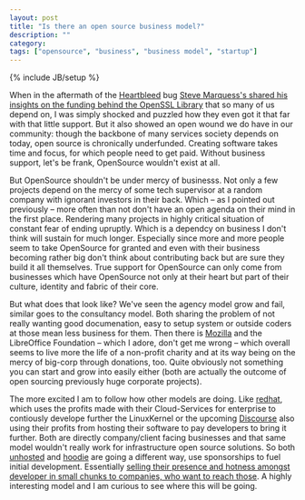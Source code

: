 ```yaml
---
layout: post
title: "Is there an open source business model?"
description: ""
category:
tags: ["opensource", "business", "business model", "startup"]
---
```

{% include JB/setup %}

When in the aftermath of the [Heartbleed](https://en.wikipedia.org/wiki/Heartbleed) bug [Steve Marquess's shared his insights on the funding behind the OpenSSL Library](http://veridicalsystems.com/blog/of-money-responsibility-and-pride/) that so many of us depend on, I was simply shocked and puzzled how they even got it that far with that little support. But it also showed an open wound we do have in our community: though the backbone of many services society depends on today, open source is chronically underfunded. Creating software takes time and focus, for which people need to get paid. Without business support, let's be frank, OpenSource wouldn't exist at all.

But OpenSource shouldn't be under mercy of businesss. Not only a few projects depend on the mercy of some tech supervisor at a random company with ignorant investors in their back. Which – as I pointed out previously – more often than not don't have an open agenda on their mind in the first place. Rendering many projects in highly critical situation of constant fear of ending upruptly. Which is a dependcy on business I don't think will sustain for much longer. Especially since more and more people seem to take OpenSource for granted and even with their business becoming rather big don't think about contributing back but are sure they build it all themselves. True support for OpenSource can only come from businesses which have OpenSource not only at their heart but part of their culture, identity and fabric of their core.

But what does that look like? We've seen the agency model grow and fail, similar goes to the consultancy model. Both sharing the problem of not really wanting good documenation, easy to setup system or outside coders at those mean less business for them. Then there is [Mozilla](http://www.mozilla.org/en-US/) and the LibreOffice Foundation – which I adore, don't get me wrong – which overall seems to live more the life of a non-profit charity and at its way being on the mercy of big-corp through donations, too. Quite obviously not something you can start and grow into easily either (both are actually the outcome of open sourcing previously huge corporate projects).

The more excited I am to follow how other models are doing. Like [redhat](https://www.redhat.com/), which uses the profits made with their Cloud-Services for enterprise to contiously develope further the LinuxKernel or the upcoming [Discourse](http://www.discourse.org/) also using their profits from hosting their software to pay developers to bring it further. Both are directly company/client facing businesses and that same model wouldn't really work for infrastructure open source solutions. So both [unhosted](https://unhosted.org/) and [hoodie](http://hood.ie/) are going a different way, use sponsorships to fuel initial development. Essentially [selling their presence and hotness amongst developer in small chunks to companies, who want to reach those](http://hood.ie/sponsoring). A highly interesting model and I am curious to see where this will be going.



